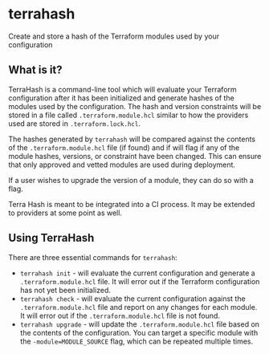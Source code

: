 # terrahash

Create and store a hash of the Terraform modules used by your configuration

## What is it?

TerraHash is a command-line tool which will evaluate your Terraform configuration after it has been initialized and generate hashes of the modules used by the configuration. The hash and version constraints will be stored in a file called `.terraform.module.hcl` similar to how the providers used are stored in `.terraform.lock.hcl`.

The hashes generated by `terrahash` will be compared against the contents of the `.terraform.module.hcl` file (if found) and if will flag if any of the module hashes, versions, or constraint have been changed. This can ensure that only approved and vetted modules are used during deployment.

If a user wishes to upgrade the version of a module, they can do so with a flag.

Terra Hash is meant to be integrated into a CI process. It may be extended to providers at some point as well.

## Using TerraHash

There are three essential commands for `terrahash`:

* `terrahash init` - will evaluate the current configuration and generate a `.terraform.module.hcl` file. It will error out if the Terraform configuration has not yet been initialized.
* `terrahash check` - will evaluate the current configuration against the `.terraform.module.hcl` file and report on any changes for each module. It will error out if the `.terraform.module.hcl` file is not found.
* `terrahash upgrade` - will update the `.terraform.module.hcl` file based on the contents of the configuration. You can target a specific module with the `-module=MODULE_SOURCE` flag, which can be repeated multiple times.
